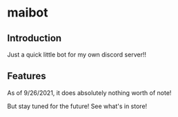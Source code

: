 # maibot

## Introduction
Just a quick little bot for my own discord server!!

## Features
As of 9/26/2021, it does absolutely nothing worth of note! 

But stay tuned for the future! See what's in store!